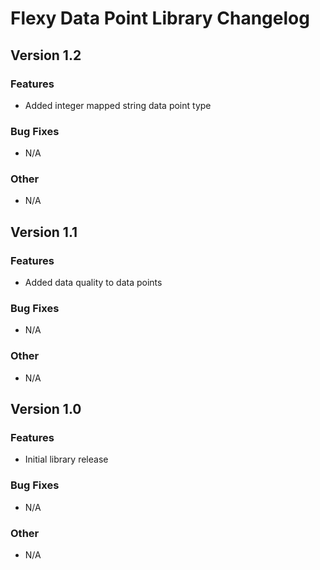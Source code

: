 # Flexy Data Point Library Changelog

## Version 1.2
### Features
- Added integer mapped string data point type
### Bug Fixes
- N/A
### Other
- N/A

## Version 1.1
### Features
- Added data quality to data points
### Bug Fixes
- N/A
### Other
- N/A

## Version 1.0
### Features
- Initial library release
### Bug Fixes
- N/A
### Other
- N/A